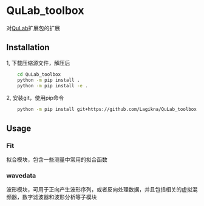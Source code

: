 # QuLab_toolbox

对[QuLab](https://github.com/feihoo87/QuLab)扩展包的扩展

## Installation

1, 下载压缩源文件，解压后

```bash
    cd QuLab_toolbox
    python -m pip install .
    python -m pip install -e .
```

2, 安装git，使用pip命令

```bash
    python -m pip install git+https://github.com/Lagikna/QuLab_toolbox.git
```

## Usage

### Fit

拟合模块，包含一些测量中常用的拟合函数

### wavedata

波形模块，可用于正向产生波形序列，或者反向处理数据，并且包括相关的虚拟混频器，数字滤波器和波形分析等子模块
